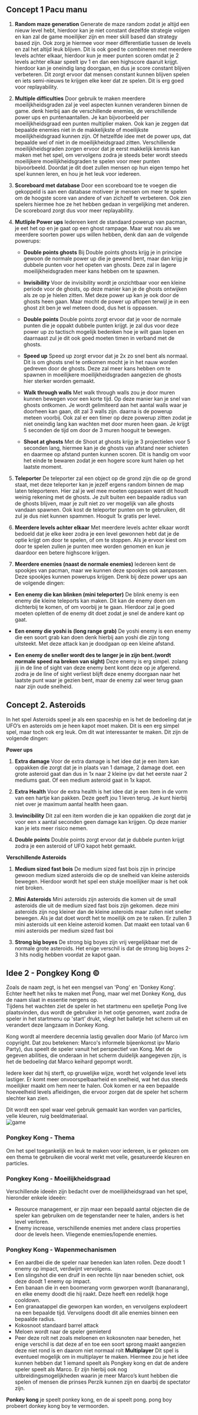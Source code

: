 ## Concept 1 Pacu manu

1. **Random maze generation**
Generate de maze random zodat je altijd een nieuw level hebt, hierdoor kan je niet constant dezelfde strategie volgen en kan zal de game moeilijker zijn en meer skill based dan strategy based zijn. Ook zorg je hiermee voor meer differentiatie tussen de levels en zal het altijd leuk blijven. Dit is ook goed te combineren met meerdere levels achter elkaar, hierdoor kun je meer punten scoren omdat je 2 levels achter elkaar speelt ipv 1 en dan een highscore daaruit krijgt. hierdoor kan je oneindig lang doorgaan, en dus je score constant blijven verbeteren. Dit zorgt ervoor dat mensen constant kunnen blijven spelen en iets semi-nieuws te krijgen elke keer dat ze spelen. Dit is erg goed voor replayability.

2. **Multiple difficulties**
Door gebruik te maken meerdere moeilijkheidsgraden zal je veel aspecten kunnen 	veranderen binnen de game. denk hierbij aan de verschillende enemies, de verschillende power ups en puntenaantallen. Je kan bijvoorbeeld per		moeilijkheidsgraad een punten multiplier maken. Ook kan je zeggen dat bepaalde 	enemies niet in de makkelijkste of moeilijkste moeilijkheidsgraad kunnen zijn. Of hetzelfde idee met de power ups, dat bepaalde wel of niet in de moeilijkheidsgraad zitten. Verschillende moeilijkheidsgraden zorgen ervoor dat je eerst makkelijk kennis 	kan maken met het spel, om vervolgens zodra je steeds beter wordt steeds moeilijkere moeilijkheidsgraden te spelen voor meer punten bijvoorbeeld. Doordat je dit doet zullen mensen op hun eigen tempo het spel kunnen leren, en hou je het leuk voor iedereen.


3. **Scoreboard met database**
   Door een scoreboard toe te voegen die gekoppeld is aan een database motiveer je mensen om meer te spelen om de hoogste score van andere of van zichzelf te verbeteren. Ook zien spelers hiermee hoe ze het hebben gedaan in vergelijking met anderen. De scoreboard zorgt dus voor meer replayability.
   
4. **Mutliple Power ups**
   Iedereen kent de standaard powerup van pacman, je eet het op en je gaat op een ghost rampage. Maar wat nou als we meerdere soorten power ups willen hebben, denk dan aan de volgende powerups:

   - **Double points ghosts**
    Bij Double points ghosts krijg je in principe gewoon de normale power up die je gewend bent, maar dan krijg je dubbele punten voor het opeten van ghosts. Deze zal in lagere moeilijkheidsgraden meer kans hebben om te spawnen.

   - **Invisibility**
    Voor de invisibility wordt je onzichtbaar voor een kleine periode voor de ghosts, op deze manier kan je de ghosts ontwijken als ze op je hielen zitten. Met deze power up kan je ook door de ghosts heen gaan. Maar mocht de power up aflopen terwijl je in een ghost zit ben je wel meteen dood, dus het is oppassen.

   - **Double points**
    Double points zorgt ervoor dat je voor de normale punten die je oppakt dubbele punten krijgt. je zal dus voor deze power up zo tactisch mogelijk bedenken hoe je wilt gaan lopen en daarnaast zul je dit ook goed moeten timen in verband met de ghosts.

   - **Speed up**
    Speed up zorgt ervoor dat je 2x zo snel bent als normaal. Dit is om ghosts snel te ontkomen mocht je in het nauw worden gedreven door de ghosts. Deze zal meer kans hebben om te spawnen in moeilijkere moeilijkheidsgraden aangezien de ghosts hier sterker worden gemaakt.

   - **Walk through walls**
    Met walk through walls zou je door muren kunnen bewegen voor een korte tijd. Op deze manier kan je snel van ghosts ontkomen. Je wordt gelimiteerd aan het aantal walls waar je doorheen kan gaan, dit zal 3 walls zijn. daarna is de powerup meteen voorbij. Ook zal er een timer op deze powerup zitten zodat je niet oneindig lang kan wachten met door muren heen gaan. Je krijgt 5 seconden de tijd om door de 3 muren hooguit te bewegen.

   - **Shoot at ghosts**
    Met de Shoot at ghosts krijg je 3 projectielen voor 5 seconden lang, hiermee kan je de ghosts van afstand neer schieten en daarmee op afstand punten kunnen scoren. Dit is handig om voor het einde te bewaren zodat je een hogere score kunt halen op het laatste moment.

  5. **Teleporter**
    De teleporter zal een object op de grond zijn die op de grond staat, met deze teleporter kan je jezelf ergens random binnen de map laten teleporteren. Hier zal je wel mee moeten oppassen want dit houdt weinig rekening met de ghosts. Je zult buiten een bepaalde radius van de ghosts blijven, maar je zult niet zo ver mogelijk van alle ghosts vandaan spawnen. Ook kost de teleporter punten om te gebruiken, dit zul je dus niet kunnen spammen. Hooguit 1x gratis per level.

  6. **Meerdere levels achter elkaar**
    Met meerdere levels achter elkaar wordt bedoeld dat je elke keer zodra je een level gewonnen hebt dat je de optie krijgt om door te spelen, of om te stoppen. Als je ervoor kiest om door te spelen zullen je punten mee worden genomen en kun je daardoor een betere highscore krijgen.

  7. **Meerdere enemies (naast de normale enemies)**
    Iedereen kent de spookjes van pacman, maar we kunnen deze spookjes ook aanpassen. Deze spookjes kunnen powerups krijgen. Denk bij deze power ups aan de volgende dingen:

  - **Een enemy die kan blinken (mini teleporter)**
    De blink enemy is een enemy die kleine teleports kan maken. Dit kan de enemy doen om dichterbij te komen, of om voorbij je te gaan. Hierdoor zal je goed moeten opletten of de enemy dit doet zodat je snel de andere kant op gaat.

  - **Een enemy die yoshi is (long range grab)**
    De yoshi enemy is een enemy die een soort grab kan doen denk hierbij aan yoshi die zijn tong uitsteekt. Met deze attack kan je doodgaan op een kleine afstand.

  - **Een enemy de sneller wordt des te langer je in zijn bent.(wordt normale speed na breken van sight)**
    Deze enemy is erg simpel. zolang jij in de line of sight van deze enemy bent komt deze op je afgerend. zodra je de line of sight verliest blijft deze enemy doorgaan naar het laatste punt waar je gezien bent, maar de enemy zal weer terug gaan naar zijn oude snelheid.

## Concept 2. Asteroids

In het spel Asteroids speel je als een spaceship en is het de bedoeling dat je UFO’s en asteroids om je heen kapot moet maken. Dit is een erg simpel spel, maar toch ook erg leuk. 
Om dit wat interessanter te maken. Dit zijn de volgende dingen:

**Power ups**
1. **Extra damage**
   Voor de extra damage is het idee dat je een item kan oppakken die zorgt dat je in plaats van 1 damage, 2 damage doet. een grote asteroid gaat dan dus in 1x naar 2 kleine ipv dat het eerste naar 2 mediums gaat. Of een medium asteroid gaat in 1x kapot.

2. **Extra Health**
   Voor de extra health is het idee dat je een item in de vorm van een hartje kan pakken. Deze geeft jou 1 leven terug. Je kunt hierbij niet over je maximum aantal health heen gaan.

3. **Invincibility**
   Dit zal een item worden die je kan oppakken die zorgt dat je voor een x aantal seconden geen damage kan krijgen. Op deze manier kan je iets meer risico nemen. 

4. **Double points**
    Double points zorgt ervoor dat je dubbele punten krijgt zodra je een asteroid of UFO kapot hebt gemaakt.
    
**Verschillende Asteroids**
1. **Medium sized fast bois**
   De medium sized fast bois zijn in principe gewoon medium sized asteroids die op de snelheid van kleine asteroids bewegen. Hierdoor wordt het spel een stukje moeilijker maar is het ook niet broken.

2. **Mini Asteroids**
   Mini asteroids zijn asteroids die komen uit de small asteroids die uit de medium sized fast bois zijn gekomen. deze mini asteroids zijn nog kleiner dan de kleine asteroids maar zullen niet sneller bewegen. Als je dat doet wordt het te moeilijk om ze te raken. Er zullen 3 mini asteroids uit een kleine asteroid komen. Dat maakt een totaal van 6 mini asteroids per medium sized fast boi
3. **Strong big boyes**
   De strong big boyes zijn vrij vergelijkbaar met de normale grote asteroids. Het enige verschil is dat de strong big boyes 2-3 hits nodig hebben voordat ze kapot gaan.

## Idee 2 - Pongkey Kong ©

Zoals de naam zegt, is het een mengsel van 'Pong' en 'Donkey Kong'. Echter heeft het niks te maken met Pong, maar wel met Donkey Kong, dus de naam slaat in essentie nergens op.  
Tijdens het wachten ziet de speler in het startmenu een spelletje Pong live plaatsvinden, dus wordt de gebruiker in het ootje genomen, want zodra de speler in het startmenu op 'start' drukt, vliegt het balletje het scherm uit en verandert deze langzaam in Donkey Kong.  

Kong wordt al meerdere decennia lastig gevallen door Mario (of Marco ivm copyright. Dat zou betekenen: Marco's informele bijeenkomst ipv Mario Party), dus speelt de speler vanuit het perspectief van Kong. Met de gegeven abilities, die onderaan in het scherm duidelijk aangegeven zijn, is het de bedoeling dat Marco keihard gepompt wordt.  

Iedere keer dat hij sterft, op gruwelijke wijze, wordt het volgende level iets lastiger. Er komt meer onvoorspelbaarheid en snelheid, wat het dus steeds moeilijker maakt om hem neer te halen. Ook komen er na een bepaalde hoeveelheid levels afleidingen, die ervoor zorgen dat de speler het scherm slechter kan zien.  

Dit wordt een spel waar veel gebruik gemaakt kan worden van particles, velle kleuren, ruig beeldmateriaal.  
![game](images/PongkeyKong.png "Veel te groot plaatje van het denkproces")  

### Pongkey Kong - Thema  

Om het spel toegankelijk en leuk te maken voor iedereen, is er gekozen om een thema te gebruiken die vooral werkt met velle, gesatureerde kleuren en particles.  

### Pongkey Kong - Moeilijkheidsgraad  

Verschillende ideeën zijn bedacht over de moeilijkheidsgraad van het spel, hieronder enkele ideeën:
- Resource management, er zijn maar een bepaald aantal objecten die de speler kan gebruiken om de tegenstander neer te halen, anders is het level verloren.
- Enemy increase, verschillende enemies met andere class properties door de levels heen. Vliegende enemies/lopende enemies.  

###  Pongkey Kong - Wapenmechanismen  

- Een aardbei die de speler naar beneden kan laten rollen. Deze doodt 1 enemy op impact, verdwijnt vervolgens.  
- Een slingshot die een druif in een rechte lijn naar beneden schiet, ook deze doodt 1 enemy op impact.
- Een banaan die in een boomerang vorm geworpen wordt (bananarang), en elke enemy doodt die hij raakt. Deze heeft een redelijk hoge cooldown.
- Een granaatappel die geworpen kan worden, en vervolgens explodeert na een bepaalde tijd. Vervolgens doodt dit alle enemies binnen een bepaalde radius.
- Kokosnoot standaard barrel attack
- Meloen wordt naar de speler gemieterd
- Peer deze rolt net zoals meloenen en kokosnoten naar beneden, het enige verschil is dat deze af en toe een soort sprong maakt aangezien deze niet rond is en daarom niet normaal rolt
**Multiplayer**
Dit spel is eventueel mogelijk om in multiplayer te maken. Hiermee zou je het idee kunnen hebben dat 1 iemand speelt als Pongkey kong en dat de andere speler speelt als Marco. Er zijn hierbij ook nog uitbreidingsmogelijkheden waarin je meer Marco’s kunt hebben die spelen of mensen die prinses Perzik kunnen zijn en daarbij de spectator zijn.

**Ponkey kong**
je speelt ponkey kong, en de ai speelt pong.
pong boy probeert donkey kong boy te vermoorden.
